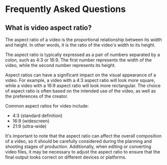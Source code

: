 # Frequently Asked Questions

## What is video aspect ratio?

The aspect ratio of a video is the proportional relationship between its width and height. In other words, it is the ratio of the video's width to its height.

The aspect ratio is typically expressed as a pair of numbers separated by a colon, such as 4:3 or 16:9. The first number represents the width of the video, while the second number represents its height.

Aspect ratios can have a significant impact on the visual appearance of a video. For example, a video with a 4:3 aspect ratio will look more square, while a video with a 16:9 aspect ratio will look more rectangular. The choice of aspect ratio is often based on the intended use of the video, as well as the preferences of the creator.

Common aspect ratios for video include:

- 4:3 (standard definition)
- 16:9 (widescreen)
- 21:9 (ultra-wide)

It's important to note that the aspect ratio can affect the overall composition of a video, so it should be carefully considered during the planning and shooting stages of production. Additionally, when editing or converting video files, it may be necessary to adjust the aspect ratio to ensure that the final output looks correct on different devices or platforms.
